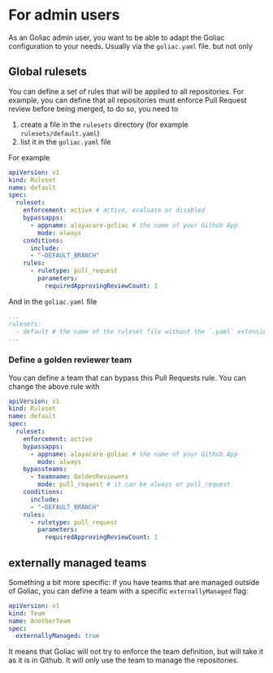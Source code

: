 # For admin users

As an Goliac admin user, you want to be able to adapt the Goliac configuration to your needs. Usually via the `goliac.yaml` file. but not only

## Global rulesets

You can define a set of rules that will be applied to all repositories. For example, you can define that all repositories must enforce Pull Request review before being merged, to do so, you need to

1. create a file in the `rulesets` directory (for example `rulesets/default.yaml`)
2. list it in the `goliac.yaml` file

For example 

```yaml
apiVersion: v1
kind: Ruleset
name: default
spec:
  ruleset:
    enforcement: active # active, evaluate or disabled
    bypassapps:
      - appname: alayacare-goliac # the name of your Github App
        mode: always
    conditions:
      include: 
      - "~DEFAULT_BRANCH"
    rules:
      - ruletype: pull_request
        parameters:
          requiredApprovingReviewCount: 1
```

And in the `goliac.yaml` file

```yaml
...
rulesets:
  - default # the name of the ruleset file without the `.yaml` extension
...
```

### Define a golden reviewer team

You can define a team that can bypass this Pull Requests rule. You can change the above rule with


```yaml
apiVersion: v1
kind: Ruleset
name: default
spec:
  ruleset:
    enforcement: active
    bypassapps:
      - appname: alayacare-goliac # the name of your Github App
        mode: always
    bypassteams:
      - teamname: GoldenReviewers
        mode: pull_request # it can be always or pull_request
    conditions:
      include: 
      - "~DEFAULT_BRANCH"
    rules:
      - ruletype: pull_request
        parameters:
          requiredApprovingReviewCount: 1
```

## externally managed teams

Something a bit more specific: if you have teams that are managed outside of Goliac, you can define a team with a specific `externallyManaged` flag:

```yaml
apiVersion: v1
kind: Team
name: AnotherTeam
spec:
  externallyManaged: true
```

It means that Goliac will not try to enforce the team definition, but will take it as it is in Github. It will only use the team to manage the repositories.
